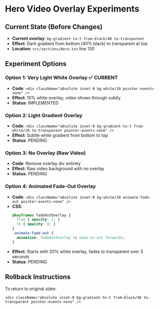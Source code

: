 # Hero Video Overlay Experiments

## Current State (Before Changes)
- **Current overlay**: `bg-gradient-to-t from-black/40 to-transparent`
- **Effect**: Dark gradient from bottom (40% black) to transparent at top
- **Location**: `src/sections/Hero.tsx` line 130

## Experiment Options

### Option 1: Very Light White Overlay ✅ CURRENT
- **Code**: `<div className="absolute inset-0 bg-white/10 pointer-events-none" />`
- **Effect**: 10% white overlay, video shows through subtly
- **Status**: IMPLEMENTED

### Option 2: Light Gradient Overlay
- **Code**: `<div className="absolute inset-0 bg-gradient-to-t from-white/20 to-transparent pointer-events-none" />`
- **Effect**: Subtle white gradient from bottom to top
- **Status**: PENDING

### Option 3: No Overlay (Raw Video)
- **Code**: Remove overlay div entirely
- **Effect**: Raw video background with no overlay
- **Status**: PENDING

### Option 4: Animated Fade-Out Overlay
- **Code**: `<div className="absolute inset-0 bg-white/20 animate-fade-out pointer-events-none" />`
- **CSS**: 
  ```css
  @keyframes fadeOutOverlay {
    from { opacity: 1; }
    to { opacity: 0; }
  }
  .animate-fade-out {
    animation: fadeOutOverlay 3s ease-in-out forwards;
  }
  ```
- **Effect**: Starts with 20% white overlay, fades to transparent over 3 seconds
- **Status**: PENDING

## Rollback Instructions
To return to original state:
```tsx
<div className="absolute inset-0 bg-gradient-to-t from-black/40 to-transparent pointer-events-none" />
```
